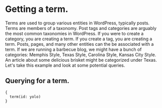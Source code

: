 # Getting a term.

Terms are used to group various entities in WordPress, typically posts. Terms are members of a taxonomy. Post tags and categories are arguably the most common taxonomies in WordPress.  If you were to create a category, you are creating a term. If you create a tag, you are creating a term. Posts, pages, and many other entities can the be associated with a term.  If we are running a barbecue blog, we might have a bunch of categories: Memphis Style, Texas Style, Carolina Style, Kansas City Style.  An article about some delicious brisket might be categorized under Texas.  Let's take this example and look at some potential queries.

## Querying for a term.

```
{
  term(id: yolo)
}
```



